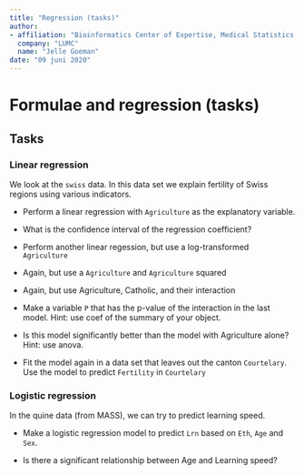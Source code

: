 ```yaml
---
title: "Regression (tasks)"
author:
- affiliation: "Bioinformatics Center of Expertise, Medical Statistics & Bioinformatics, LUMC"
  company: "LUMC"
  name: "Jelle Goeman"
date: "09 juni 2020"
---
```


# Formulae and regression (tasks)

## Tasks

### Linear regression

We look at the `swiss` data. In this data set we explain fertility of Swiss regions using various indicators.

- Perform a linear regression with `Agriculture` as the explanatory variable. 



- What is the confidence interval of the regression coefficient?



- Perform another linear regession, but use a log-transformed `Agriculture`



- Again, but use a `Agriculture` and `Agriculture` squared



- Again, but use Agriculture, Catholic, and their interaction



- Make a variable `P` that has the p-value of the interaction in the last model. Hint: use coef of the summary of your object.



- Is this model significantly better than the model with Agriculture alone? Hint: use anova.



- Fit the model again in a data set that leaves out the canton `Courtelary`. Use the model to predict `Fertility` in `Courtelary`



### Logistic regression

In the quine data (from MASS), we can try to predict learning speed.

- Make a logistic regression model to predict `Lrn` based on `Eth`, `Age` and `Sex`.



- Is there a significant relationship between Age and Learning speed?
 




